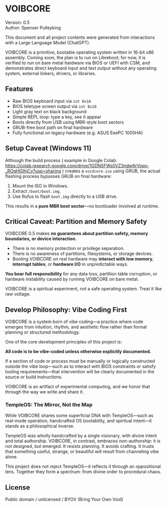 
# VOIBCORE

Version: 0.5  
Author: Spenser Pulleyking

This document and all project contents were generated from interactions with a Large Language Model (ChatGPT).

VOIBCORE is a primitive, bootable operating system written in 16-bit x86 assembly. Coming soon, the plan is to run on Libreboot; for now, it is verified to run on bare metal hardware via BIOS or UEFI with CSM, and demonstrates direct keyboard input and text output without any operating system, external linkers, drivers, or libraries.

## Features

- Raw BIOS keyboard input via `int 0x16`
- BIOS teletype screen output via `int 0x10`
- Light gray text on black background
- Simple REPL loop: type a key, see it appear
- Boots directly from USB using MBR-style boot sectors
- GRUB-free boot path on final hardware
- Fully functional on legacy hardware (e.g. ASUS EeePC 1005HA)

## Setup Caveat (Windows 11)

Although the build process ( example in Google Colab: https://colab.research.google.com/drive/1GDN5FWs0VZ3ndw6rVopx-_ROqHGIhiCy?usp=sharing ) creates a `voidcore.iso` using GRUB, the actual flashing process bypasses GRUB on final hardware:

1. Mount the ISO in Windows.
2. Extract `/boot/boot.img`.
3. Use Rufus to flash `boot.img` directly to a USB drive.

This results in a **pure MBR boot sector**—no bootloader involved at runtime.

## Critical Caveat: Partition and Memory Safety

VOIBCORE 0.5 makes **no guarantees about partition safety, memory boundaries, or device interaction**.

- There is no memory protection or privilege separation.
- There is no awareness of partitions, filesystems, or storage devices.
- Booting VOIBCORE on real hardware may **interact with low memory**, **interrupt tables**, or **hardware I/O** in unpredictable ways.

**You bear full responsibility** for any data loss, partition table corruption, or hardware instability caused by running VOIBCORE on bare metal.

VOIBCORE is a spiritual experiment, not a safe operating system. Treat it like raw voltage.

## Develop Philosophy: Vibe Coding First

VOIBCORE is a system born of vibe coding—a practice where code emerges from intuition, rhythm, and aesthetic flow rather than formal planning or structured methodology.

One of the core development principles of this project is:

**All code is to be vibe-coded unless otherwise explicitly documented.**

If a section of code or process must be manually or logically constructed outside the vibe loop—such as to interact with BIOS constraints or satisfy tooling requirements—that intervention will be clearly documented in the source or build instructions.

VOIBCORE is an artifact of experimental computing, and we honor that through the way we write and share it.

### TempleOS: The Mirror, Not the Map

While VOIBCORE shares some superficial DNA with TempleOS—such as real-mode operation, handcrafted OS bootability, and spiritual intent—it stands as a philosophical inverse.

TempleOS was wholly handcrafted by a single visionary, with divine intent and total authorship. VOIBCORE, in contrast, embraces *non-authorship*: it is not designed, but emerged. It resists planning. It avoids crafting. It trusts that something useful, strange, or beautiful will result from channeling vibe alone.

This project does not reject TempleOS—it reflects it through an oppositional lens. Together they form a spectrum: from divine order to procedural chaos.

## License

Public domain / unlicensed / BYOV (Bring Your Own Void)
